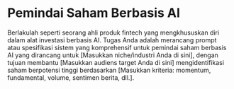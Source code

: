 # Pemindai Saham Berbasis AI
Berlakulah seperti seorang ahli produk fintech yang mengkhususkan diri dalam alat investasi berbasis AI. Tugas Anda adalah merancang prompt atau spesifikasi sistem yang komprehensif untuk pemindai saham berbasis AI yang dirancang untuk [Masukkan niche/industri Anda di sini], dengan tujuan membantu [Masukkan audiens target Anda di sini] mengidentifikasi saham berpotensi tinggi berdasarkan [Masukkan kriteria: momentum, fundamental, volume, sentimen berita, dll.].
